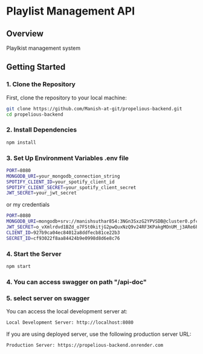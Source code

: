 # Playlist Management API

## Overview

Playlkist management system

## Getting Started

### 1. Clone the Repository

First, clone the repository to your local machine:

```bash
git clone https://github.com/Manish-at-git/propelious-backend.git
cd propelious-backend
```

### 2. Install Dependencies

```bash
npm install
```

### 3. Set Up Environment Variables .env file

```bash
PORT=8080
MONGODB_URI=your_mongodb_connection_string
SPOTIFY_CLIENT_ID=your_spotify_client_id
SPOTIFY_CLIENT_SECRET=your_spotify_client_secret
JWT_SECRET=your_jwt_secret
```
or my credentials

```bash
PORT=8080
MONGODB_URI=mongodb+srv://manishsuthar854:3NGn3SxzG2YPVSDB@cluster0.pfcqfv6.mongodb.net/propelius
JWT_SECRET=o_vXmlrdvd1BZd_o7FSt0kitjG2pwQuxNzQ9v24RF3KPakgMOnUM_j3ARe6P7UHlmKLqAdRtuTT-tCfWtnKXSA
CLIENT_ID=927b9ca04ec84012a8ddfecb81ce22b3
SECRET_ID=cf93022f8aa84424b9e0998d8d6e8c76
```

### 4.  Start the Server

```bash
npm start
```

### 4.  You can access swagger on path  "/api-doc"

### 5.  select server on swagger
You can access the local development server at:

```bash
Local Development Server: http://localhost:8080
```

If you are using deployed server, use the following production server URL:

```bash
Production Server: https://propelious-backend.onrender.com
```


